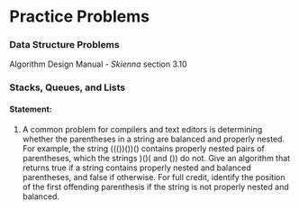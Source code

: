 # Practice Problems

### Data Structure Problems

Algorithm Design Manual - *Skienna* section 3.10


### Stacks, Queues, and Lists


#### Statement:
1. A common problem for compilers and text editors is determining whether the parentheses in a string are balanced and properly nested. For example, the string ((())())() contains properly nested pairs of parentheses, which the strings )()( and ()) do not. Give an algorithm that returns true if a string contains properly nested and balanced parentheses, and false if otherwise. For full credit, identify the position of the first offending parenthesis if the string is not properly nested and balanced.

